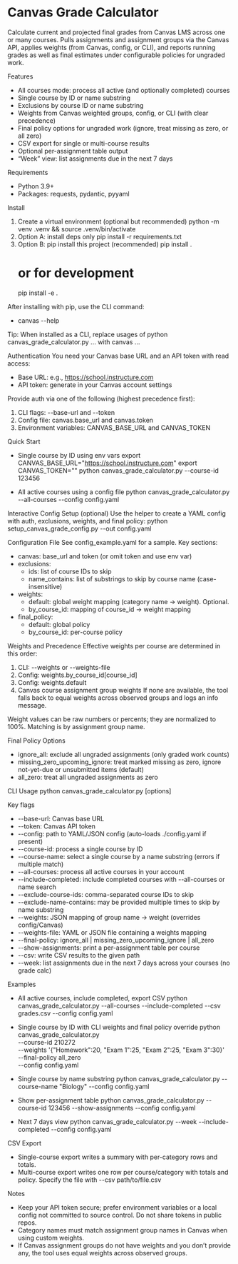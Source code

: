 # Canvas Grade Calculator

Calculate current and projected final grades from Canvas LMS across one or many courses. Pulls assignments and assignment groups via the Canvas API, applies weights (from Canvas, config, or CLI), and reports running grades as well as final estimates under configurable policies for ungraded work.

Features
- All courses mode: process all active (and optionally completed) courses
- Single course by ID or name substring
- Exclusions by course ID or name substring
- Weights from Canvas weighted groups, config, or CLI (with clear precedence)
- Final policy options for ungraded work (ignore, treat missing as zero, or all zero)
- CSV export for single or multi-course results
- Optional per-assignment table output
- “Week” view: list assignments due in the next 7 days

Requirements
- Python 3.9+
- Packages: requests, pydantic, pyyaml

Install
1) Create a virtual environment (optional but recommended)
   python -m venv .venv && source .venv/bin/activate
2) Option A: install deps only
   pip install -r requirements.txt
3) Option B: pip install this project (recommended)
   pip install .
   # or for development
   pip install -e .

After installing with pip, use the CLI command:
- canvas --help

Tip: When installed as a CLI, replace usages of
  python canvas_grade_calculator.py ...
with
  canvas ...

Authentication
You need your Canvas base URL and an API token with read access:
- Base URL: e.g., https://school.instructure.com
- API token: generate in your Canvas account settings

Provide auth via one of the following (highest precedence first):
1) CLI flags: --base-url and --token
2) Config file: canvas.base_url and canvas.token
3) Environment variables: CANVAS_BASE_URL and CANVAS_TOKEN

Quick Start
- Single course by ID using env vars
  export CANVAS_BASE_URL="https://school.instructure.com"
  export CANVAS_TOKEN="<your token>"
  python canvas_grade_calculator.py --course-id 123456

- All active courses using a config file
  python canvas_grade_calculator.py --all-courses --config config.yaml

Interactive Config Setup (optional)
Use the helper to create a YAML config with auth, exclusions, weights, and final policy:
  python setup_canvas_grade_config.py --out config.yaml

Configuration File
See config_example.yaml for a sample. Key sections:
- canvas: base_url and token (or omit token and use env var)
- exclusions:
  - ids: list of course IDs to skip
  - name_contains: list of substrings to skip by course name (case-insensitive)
- weights:
  - default: global weight mapping (category name -> weight). Optional.
  - by_course_id: mapping of course_id -> weight mapping
- final_policy:
  - default: global policy
  - by_course_id: per-course policy

Weights and Precedence
Effective weights per course are determined in this order:
1) CLI: --weights or --weights-file
2) Config: weights.by_course_id[course_id]
3) Config: weights.default
4) Canvas course assignment group weights
If none are available, the tool falls back to equal weights across observed groups and logs an info message.

Weight values can be raw numbers or percents; they are normalized to 100%. Matching is by assignment group name.

Final Policy Options
- ignore_all: exclude all ungraded assignments (only graded work counts)
- missing_zero_upcoming_ignore: treat marked missing as zero, ignore not-yet-due or unsubmitted items (default)
- all_zero: treat all ungraded assignments as zero

CLI Usage
  python canvas_grade_calculator.py [options]

Key flags
- --base-url: Canvas base URL
- --token: Canvas API token
- --config: path to YAML/JSON config (auto-loads ./config.yaml if present)
- --course-id: process a single course by ID
- --course-name: select a single course by a name substring (errors if multiple match)
- --all-courses: process all active courses in your account
- --include-completed: include completed courses with --all-courses or name search
- --exclude-course-ids: comma-separated course IDs to skip
- --exclude-name-contains: may be provided multiple times to skip by name substring
- --weights: JSON mapping of group name -> weight (overrides config/Canvas)
- --weights-file: YAML or JSON file containing a weights mapping
- --final-policy: ignore_all | missing_zero_upcoming_ignore | all_zero
- --show-assignments: print a per-assignment table per course
- --csv: write CSV results to the given path
- --week: list assignments due in the next 7 days across your courses (no grade calc)

Examples
- All active courses, include completed, export CSV
  python canvas_grade_calculator.py --all-courses --include-completed --csv grades.csv --config config.yaml

- Single course by ID with CLI weights and final policy override
  python canvas_grade_calculator.py \
    --course-id 210272 \
    --weights '{"Homework":20, "Exam 1":25, "Exam 2":25, "Exam 3":30}' \
    --final-policy all_zero \
    --config config.yaml

- Single course by name substring
  python canvas_grade_calculator.py --course-name "Biology" --config config.yaml

- Show per-assignment table
  python canvas_grade_calculator.py --course-id 123456 --show-assignments --config config.yaml

- Next 7 days view
  python canvas_grade_calculator.py --week --include-completed --config config.yaml

CSV Export
- Single-course export writes a summary with per-category rows and totals.
- Multi-course export writes one row per course/category with totals and policy.
Specify the file with --csv path/to/file.csv

Notes
- Keep your API token secure; prefer environment variables or a local config not committed to source control. Do not share tokens in public repos.
- Category names must match assignment group names in Canvas when using custom weights.
- If Canvas assignment groups do not have weights and you don’t provide any, the tool uses equal weights across observed groups.
